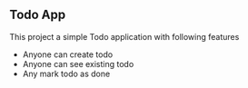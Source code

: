 ## Todo App

This project a simple Todo application with following features

- Anyone can create todo
- Anyone can see existing todo
- Any mark todo as done
